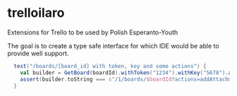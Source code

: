 trelloilaro
===========

Extensions for Trello to be used by Polish Esperanto-Youth 

The goal is to create a type safe interface for which IDE would be able to provide well support.

```scala
  test("/boards/[board_id] with token, key and some actions") {
    val builder = GetBoard(boardId).withToken("1234").withKey("5678").actions(Actions.addAttachmentToCard, Actions.addChecklistToCard).actions(Actions.addAttachmentToCard)
    assert(builder.toString === s"/1/boards/$boardId?actions=addAttachmentToCard,addChecklistToCard&key=5678&token=1234")
  }
```
